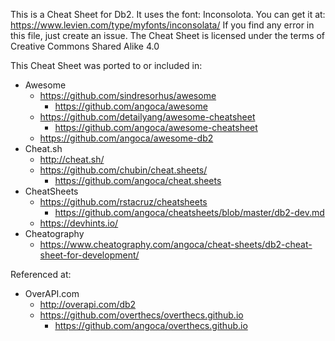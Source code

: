 This is a Cheat Sheet for Db2. It uses the font: Inconsolota. You can get it at: https://www.levien.com/type/myfonts/inconsolata/
If you find any error in this file, just create an issue.
The Cheat Sheet is licensed under the terms of Creative Commons Shared Alike 4.0

This Cheat Sheet was ported to or included in:


* Awesome
  * https://github.com/sindresorhus/awesome
    * https://github.com/angoca/awesome
  * https://github.com/detailyang/awesome-cheatsheet
    * https://github.com/angoca/awesome-cheatsheet
  * https://github.com/angoca/awesome-db2
* Cheat.sh
  * http://cheat.sh/
  * https://github.com/chubin/cheat.sheets/
    * https://github.com/angoca/cheat.sheets
* CheatSheets
  * https://github.com/rstacruz/cheatsheets
    * https://github.com/angoca/cheatsheets/blob/master/db2-dev.md
  * https://devhints.io/
* Cheatography
  * https://www.cheatography.com/angoca/cheat-sheets/db2-cheat-sheet-for-development/

Referenced at:

* OverAPI.com
  * http://overapi.com/db2
  * https://github.com/overthecs/overthecs.github.io
    * https://github.com/angoca/overthecs.github.io
